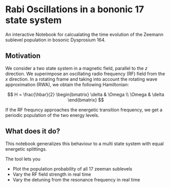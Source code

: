 # Rabi Oscillations in a bononic 17 state system
An interactive Notebook for calcualating the time evolution of the Zeemann sublevel population in bosonic Dysprosium 164. 

## Motivation

We consider a two state system in a magnetic field, parallel to the $z$ direction. We superimpose an oscillating radio frequency (RF) field from the $x$ direction. In a rotating frame and taking into account the rotating wave approximation (RWA), we obtain the following Hamiltonian: 

$$ H = \frac{\hbar}{2} \begin{bmatrix}
\delta & \Omega \\
\Omega & \delta  
\end{bmatrix}  $$

If the RF frequncy approaches the energetic transition frequency, we get a periodic population of the two energy levels. 

## What does it do?
This notebook generalizes this behaviour to a multi state system with equal energetic splittings. 

The tool lets you 
- Plot the population probability of all 17 zeeman sublevels 
- Vary the RF field strength in real time 
- Vary the detuning from the resonance frequency in real time  




